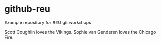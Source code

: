 # github-reu
Example repository for REU git workshops

Scott Coughlin loves the Vikings.
Sophie van Genderen loves the Chicago Fire.
